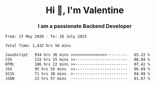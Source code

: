 <h1 align="center">Hi 👋, I'm Valentine</h1>
<h3 align="center">I am a passionate Backend Developer</h3>
<!--START_SECTION:waka-->

```txt
From: 17 May 2020 - To: 26 July 2023

Total Time: 1,432 hrs 56 mins

JavaScript   934 hrs 36 mins >>>>>>>>>>>>>>>>---------   65.22 %
CSS          115 hrs 15 mins >>-----------------------   08.04 %
HTML         106 hrs 22 mins >>-----------------------   07.42 %
JSX          95 hrs 55 mins  >>-----------------------   06.69 %
SCSS         71 hrs 30 mins  >------------------------   04.99 %
JSON         23 hrs 57 mins  -------------------------   01.67 %
```

<!--END_SECTION:waka-->
